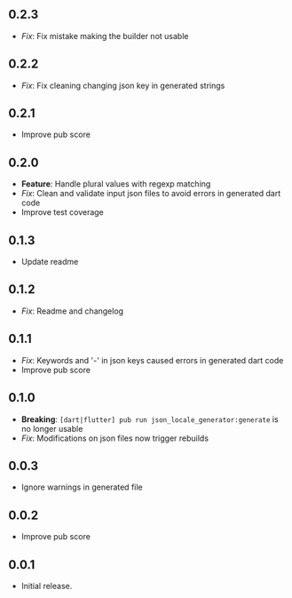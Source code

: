 ## 0.2.3

* *Fix*: Fix mistake making the builder not usable

## 0.2.2

* *Fix*: Fix cleaning changing json key in generated strings

## 0.2.1

* Improve pub score

## 0.2.0

* **Feature**: Handle plural values with regexp matching
* *Fix*: Clean and validate input json files to avoid errors in generated dart code
* Improve test coverage

## 0.1.3

* Update readme

## 0.1.2

* *Fix*: Readme and changelog

## 0.1.1

* *Fix*: Keywords and '-' in json keys caused errors in generated dart code
* Improve pub score

## 0.1.0

* **Breaking**: `[dart|flutter] pub run json_locale_generator:generate` is no longer usable
* *Fix*: Modifications on json files now trigger rebuilds

## 0.0.3

* Ignore warnings in generated file

## 0.0.2

* Improve pub score

## 0.0.1

* Initial release.
